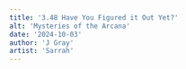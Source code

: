 ```yaml
---
title: '3.48 Have You Figured it Out Yet?'
alt: 'Mysteries of the Arcana'
date: '2024-10-03'
author: 'J Gray'
artist: 'Sarrah'
---
```

